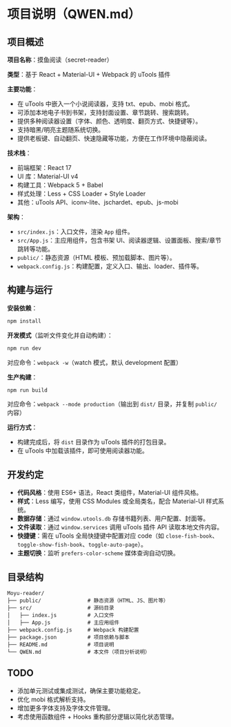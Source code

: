 # 项目说明（QWEN.md）

## 项目概述

**项目名称**：摸鱼阅读（secret-reader）

**类型**：基于 React + Material-UI + Webpack 的 uTools 插件

**主要功能**：
- 在 uTools 中嵌入一个小说阅读器，支持 txt、epub、mobi 格式。
- 可添加本地电子书到书架，支持封面设置、章节跳转、搜索跳转。
- 提供多种阅读器设置（字体、颜色、透明度、翻页方式、快捷键等）。
- 支持暗黑/明亮主题随系统切换。
- 提供老板键、自动翻页、快速隐藏等功能，方便在工作环境中隐蔽阅读。

**技术栈**：
- 前端框架：React 17
- UI 库：Material-UI v4
- 构建工具：Webpack 5 + Babel
- 样式处理：Less + CSS Loader + Style Loader
- 其他：uTools API、iconv-lite、jschardet、epub、js-mobi

**架构**：
- `src/index.js`：入口文件，渲染 `App` 组件。
- `src/App.js`：主应用组件，包含书架 UI、阅读器逻辑、设置面板、搜索/章节跳转等功能。
- `public/`：静态资源（HTML 模板、预加载脚本、图片等）。
- `webpack.config.js`：构建配置，定义入口、输出、loader、插件等。

## 构建与运行

**安装依赖**：
```bash
npm install
```

**开发模式**（监听文件变化并自动构建）：
```bash
npm run dev
```
对应命令：`webpack -w`（watch 模式，默认 development 配置）

**生产构建**：
```bash
npm run build
```
对应命令：`webpack --mode production`（输出到 `dist/` 目录，并复制 `public/` 内容）

**运行方式**：
- 构建完成后，将 `dist` 目录作为 uTools 插件的打包目录。
- 在 uTools 中加载该插件，即可使用阅读器功能。

## 开发约定

- **代码风格**：使用 ES6+ 语法，React 类组件，Material-UI 组件风格。
- **样式**：Less 编写，使用 CSS Modules 或全局类名，配合 Material-UI 样式系统。
- **数据存储**：通过 `window.utools.db` 存储书籍列表、用户配置、封面等。
- **文件读取**：通过 `window.services` 调用 uTools 插件 API 读取本地文件内容。
- **快捷键**：需在 uTools 全局快捷键中配置对应 code（如 `close-fish-book`、`toggle-show-fish-book`、`toggle-auto-page`）。
- **主题切换**：监听 `prefers-color-scheme` 媒体查询自动切换。

## 目录结构

```
Moyu-reader/
├── public/               # 静态资源（HTML、JS、图片等）
├── src/                  # 源码目录
│   ├── index.js          # 入口文件
│   ├── App.js            # 主应用组件
├── webpack.config.js     # Webpack 构建配置
├── package.json          # 项目依赖与脚本
├── README.md             # 项目说明
└── QWEN.md               # 本文件（项目分析说明）
```

## TODO
- 添加单元测试或集成测试，确保主要功能稳定。
- 优化 mobi 格式解析支持。
- 增加更多字体支持及字体文件管理。
- 考虑使用函数组件 + Hooks 重构部分逻辑以简化状态管理。
